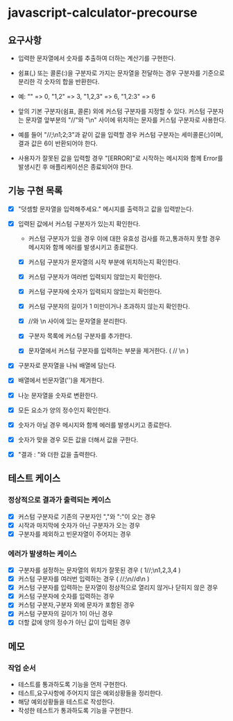 # javascript-calculator-precourse

## 요구사항

- 입력한 문자열에서 숫자를 추출하여 더하는 계산기를 구현한다.

- 쉼표(,) 또는 콜론(:)을 구분자로 가지는 문자열을 전달하는 경우 구분자를 기준으로 분리한 각 숫자의 합을 반환한다.
- 예: "" => 0, "1,2" => 3, "1,2,3" => 6, "1,2:3" => 6
- 앞의 기본 구분자(쉼표, 콜론) 외에 커스텀 구분자를 지정할 수 있다. 커스텀 구분자는 문자열 앞부분의 "//"와 "\n" 사이에 위치하는 문자를 커스텀 구분자로 사용한다.
- 예를 들어 "//;\n1;2;3"과 같이 값을 입력할 경우 커스텀 구분자는 세미콜론(;)이며, 결과 값은 6이 반환되어야 한다.
- 사용자가 잘못된 값을 입력할 경우 "[ERROR]"로 시작하는 메시지와 함께 Error를 발생시킨 후 애플리케이션은 종료되어야 한다.

## 기능 구현 목록

- [x] "덧셈할 문자열을 입력해주세요." 메시지를 출력하고 값을 입력받는다.
- [x] 입력된 값에서 커스텀 구분자가 있는지 확인한다.

  - 커스텀 구분자가 있을 경우 이에 대한 유효성 검사를 하고,통과하지 못할 경우 메시지와 함께 에러를 발생시키고 종료한다.
  - [x] 커스텀 구분자가 문자열의 시작 부분에 위치하는지 확인한다.
  - [x] 커스텀 구분자가 여러번 입력되지 않았는지 확인한다.
  - [x] 커스텀 구분자에 숫자가 입력되지 않았는지 확인한다.
  - [x] 커스텀 구분자의 길이가 1 미만이거나 초과하지 않는지 확인한다.

  - [x] //와 \n 사이에 있는 문자열을 분리한다.
  - [x] 구분자 목록에 커스텀 구분자를 추가한다.
  - [x] 문자열에서 커스텀 구분자를 입력하는 부분을 제거한다. ( // \n )

- [x] 구분자로 문자열을 나눠 배열에 담는다.
- [x] 배열에서 빈문자열('')을 제거한다.
- [x] 나눈 문자열을 숫자로 변환한다.
- [x] 모든 요소가 양의 정수인지 확인한다.
- [x] 숫자가 아닐 경우 메시지와 함께 에러를 발생시키고 종료한다.
- [x] 숫자가 맞을 경우 모든 값을 더해서 값을 구한다.
- [x] "결과 : "와 더한 값을 출력한다.

## 테스트 케이스

### 정상적으로 결과가 출력되는 케이스

- [x] 커스텀 구분자로 기존의 구분자인 ","와 ":"이 오는 경우
- [x] 시작과 마지막에 숫자가 아닌 구분자가 오는 경우
- [x] 구분자를 제외하고 빈문자열이 주어지는 경우

### 에러가 발생하는 케이스

- [x] 구분자를 설정하는 문자열의 위치가 잘못된 경우 ( 1//;\n1,2,3,4 )
- [x] 커스텀 구분자를 여러번 입력하는 경우 ( //;\n//d\n )
- [x] 커스텀 구분자를 입력하는 문자열이 정상적으로 열리지 않거나 닫히지 않은 경우
- [x] 커스텀 구분자에 숫자를 입력하는 경우
- [x] 커스텀 구분자,구분자 외에 문자가 포함된 경우
- [x] 커스텀 구분자의 길이가 1이 아닌 경우
- [x] 더할 값에 양의 정수가 아닌 값이 입력된 경우

## 메모

### 작업 순서

- 테스트를 통과하도록 기능을 먼저 구현한다.
- 테스트,요구사항에 주어지지 않은 예외상황들을 정리한다.
- 해당 예외상황들을 테스트로 작성한다.
- 작성한 테스트가 통과하도록 기능을 구현한다.
